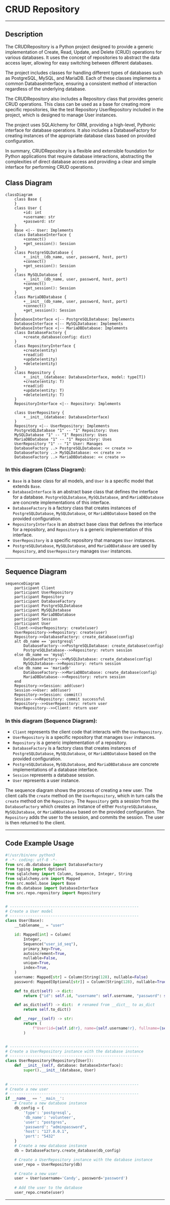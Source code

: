 # CRUD Repository 

---

## Description

The CRUDRepository is a Python project designed to provide a 
generic implementation of Create, Read, Update, and Delete (CRUD) 
operations for various databases. It uses the concept of repositories 
to abstract the data access layer, allowing for easy switching between 
different databases.  

The project includes classes for handling different types of databases 
such as PostgreSQL, MySQL, and MariaDB. Each of these classes implements 
a common DatabaseInterface, ensuring a consistent method of interaction 
regardless of the underlying database.  

The CRUDRepository also includes a Repository class that provides generic 
CRUD operations. This class can be used as a base for creating more specific 
repositories, like the test Repository UserRepository included in the project, which is 
designed to manage User instances.  

The project uses SQLAlchemy for ORM, providing a high-level, Pythonic 
interface for database operations. It also includes a DatabaseFactory for 
creating instances of the appropriate database class based on provided 
configuration.  

In summary, CRUDRepository is a flexible and extensible 
foundation for Python applications that require database interactions, 
abstracting the complexities of direct database access and providing a 
clear and simple interface for performing CRUD operations.

## Class Diagram

```mermaid
classDiagram
    class Base {
    }
    class User {
        +id: int
        +username: str
        +password: str
    }
    Base <|-- User: Implements
    class DatabaseInterface {
        +connect()
        +get_session(): Session
    }
    class PostgreSQLDatabase {
        +__init__(db_name, user, password, host, port)
        +connect()
        +get_session(): Session
    }
    class MySQLDatabase {
        +__init__(db_name, user, password, host, port)
        +connect()
        +get_session(): Session
    }
    class MariaDBDatabase {
        +__init__(db_name, user, password, host, port)
        +connect()
        +get_session(): Session
    }
    DatabaseInterface <|-- PostgreSQLDatabase: Implements
    DatabaseInterface <|-- MySQLDatabase: Implements
    DatabaseInterface <|-- MariaDBDatabase: Implements
    class DatabaseFactory {
        +create_database(config: dict)
    }
    class RepositoryInterface {
        +create(entity)
        +read(id)
        +update(entity)
        +delete(entity)
    }
    class Repository {
        +__init__(database: DatabaseInterface, model: type[T])
        +create(entity: T)
        +read(id)
        +update(entity: T)
        +delete(entity: T)
    }
    RepositoryInterface <|-- Repository: Implements

    class UserRepository {
        +__init__(database: DatabaseInterface)
    }
    Repository <|-- UserRepository: Implements
    PostgreSQLDatabase "1" -- "1" Repository: Uses
    MySQLDatabase "1" -- "1" Repository: Uses
    MariaDBDatabase "1" -- "1" Repository: Uses
    UserRepository "1" -- "1" User: Manages
    DatabaseFactory ..> PostgreSQLDatabase: << create >>
    DatabaseFactory ..> MySQLDatabase: << create >>
    DatabaseFactory ..> MariaDBDatabase: << create >>
```

### In this diagram (Class Diagram):

- `Base` is a base class for all models, and `User` is a specific model that extends `Base`.
- `DatabaseInterface` is an abstract base class that defines the interface for a database. `PostgreSQLDatabase`, `MySQLDatabase`, and `MariaDBDatabase` are concrete implementations of this interface.
- `DatabaseFactory` is a factory class that creates instances of `PostgreSQLDatabase`, `MySQLDatabase`, or `MariaDBDatabase` based on the provided configuration.
- `RepositoryInterface` is an abstract base class that defines the interface for a repository, and `Repository` is a generic implementation of this interface.
- `UserRepository` is a specific repository that manages `User` instances.
- `PostgreSQLDatabase`, `MySQLDatabase`, and `MariaDBDatabase` are used by `Repository`, and `UserRepository` manages `User` instances.

---

## Sequence Diagram

```mermaid
sequenceDiagram
    participant Client
    participant UserRepository
    participant Repository
    participant DatabaseFactory
    participant PostgreSQLDatabase
    participant MySQLDatabase
    participant MariaDBDatabase
    participant Session
    participant User
    Client->>UserRepository: create(user)
    UserRepository->>Repository: create(user)
    Repository->>DatabaseFactory: create_database(config)
    alt db_name == 'postgresql'
        DatabaseFactory-->>PostgreSQLDatabase: create_database(config)
        PostgreSQLDatabase-->>Repository: return session
    else db_name == 'mysql'
        DatabaseFactory-->>MySQLDatabase: create_database(config)
        MySQLDatabase-->>Repository: return session
    else db_name == 'mariadb'
        DatabaseFactory-->>MariaDBDatabase: create_database(config)
        MariaDBDatabase-->>Repository: return session
    end
    Repository->>Session: add(user)
    Session->>User: add(user)
    Repository->>Session: commit()
    Session-->>Repository: commit successful
    Repository-->>UserRepository: return user
    UserRepository-->>Client: return user
```


### In this diagram (Sequence Diagram):

- `Client` represents the client code that interacts with the `UserRepository`.
- `UserRepository` is a specific repository that manages `User` instances.
- `Repository` is a generic implementation of a repository.
- `DatabaseFactory` is a factory class that creates instances of `PostgreSQLDatabase`, 
`MySQLDatabase`, or `MariaDBDatabase` based on the provided configuration.
- `PostgreSQLDatabase`, `MySQLDatabase`, and `MariaDBDatabase` are concrete implementations of a database interface.
- `Session` represents a database session.
- `User` represents a user instance.

The sequence diagram shows the process of creating a new user. The client calls the `create` 
method on the `UserRepository`, which in turn calls the `create` method on the `Repository`. 
The `Repository` gets a session from the `DatabaseFactory` which creates an instance of 
either `PostgreSQLDatabase`, `MySQLDatabase`, or `MariaDBDatabase` based on the provided 
configuration. The `Repository` adds the user to the session, and commits the session. 
The user is then returned to the client.

---

## Code Example Usage

```python
#!/usr/bin/env python3
# -*- coding: utf-8 -*-
from src.db.database import DatabaseFactory
from typing import Optional
from sqlalchemy import Column, Sequence, Integer, String
from sqlalchemy.orm import Mapped
from src.model.base import Base
from db.database import DatabaseInterface
from src.repo.repository import Repository


# ---------------------------------------------------------
# Create a User model
# ---------------------------------------------------------
class User(Base):
    __tablename__ = "user"

    id: Mapped[int] = Column(
        Integer,
        Sequence("user_id_seq"),
        primary_key=True,
        autoincrement=True,
        nullable=False,
        unique=True,
        index=True,
    )
    username: Mapped[str] = Column(String(128), nullable=False)
    password: Mapped[Optional[str]] = Column(String(128), nullable=True)

    def to_dict(self) -> dict:
        return {"id": self.id, "username": self.username, "password": self.password}

    def as_dict(self) -> dict:  # renamed from __dict__ to as_dict
        return self.to_dict()

    def __repr__(self) -> str:
        return (
            f"User(id={self.id!r}, name={self.username!r}, fullname={self.password!r})"
        )


# ---------------------------------------------------------
# Create a UserRepository instance with the database instance
# ---------------------------------------------------------
class UserRepository(Repository[User]):
    def __init__(self, database: DatabaseInterface):
        super().__init__(database, User)
      
        
# ---------------------------------------------------------
# Create a new user
# ---------------------------------------------------------
if __name__ == '__main__':
    # Create a new database instance
    db_config = {
        'type': 'postgresql',
        'db_name': 'volunteer',
        'user': "postgres",
        'password': "adminpassword",
        'host': "127.0.0.1",
        'port': "5432"
    }
    # Create a new database instance
    db = DatabaseFactory.create_database(db_config)

    # Create a UserRepository instance with the database instance
    user_repo = UserRepository(db)

    # Create a new user
    user = User(username='Candy', password='password')
    
    # Add the user to the database
    user_repo.create(user)
```

---


